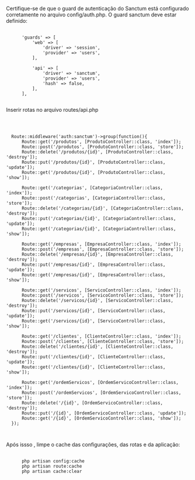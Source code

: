 Certifique-se de que o guard de autenticação do Sanctum está configurado corretamente no arquivo config/auth.php. O guard sanctum deve estar definido:


<pre class="language-php">
  <code class="language-php">
      'guards' => [
          'web' => [
              'driver' => 'session',
              'provider' => 'users',
          ],
      
          'api' => [
              'driver' => 'sanctum',
              'provider' => 'users',
              'hash' => false,
          ],
      ],
  </code>
</pre>

Inserir rotas no arquivo routes/api.php
<pre class="language-php">
  <code class="language-php">
       
  
  Route::middleware('auth:sanctum')->group(function(){
      Route::get('/produtos', [ProdutoController::class, 'index']);
      Route::post('/produtos', [ProdutoController::class, 'store']);
      Route::delete('/produtos/{id}', [ProdutoController::class, 'destroy']);
      Route::put('/produtos/{id}', [ProdutoController::class, 'update']);
      Route::get('/produtos/{id}', [ProdutoController::class, 'show']);
    
      Route::get('/categorias', [CategoriaController::class, 'index']);
      Route::post('/categorias', [CategoriaController::class, 'store']);
      Route::delete('/categorias/{id}', [CategoriaController::class, 'destroy']);
      Route::put('/categorias/{id}', [CategoriaController::class, 'update']);
      Route::get('/categorias/{id}', [CategoriaController::class, 'show']);

      Route::get('/empresas', [EmpresaController::class, 'index']);
      Route::post('/empresas', [EmpresaController::class, 'store']);
      Route::delete('/empresas/{id}', [EmpresaController::class, 'destroy']);
      Route::put('/empresas/{id}', [EmpresaController::class, 'update']);
      Route::get('/empresas/{id}', [EmpresaController::class, 'show']);

      Route::get('/servicos', [ServicoController::class, 'index']);
      Route::post('/servicos', [ServicoController::class, 'store']);
      Route::delete('/servicos/{id}', [ServicoController::class, 'destroy']);
      Route::put('/servicos/{id}', [ServicoController::class, 'update']);
      Route::get('/servicos/{id}', [ServicoController::class, 'show']);

      Route::get('/clientes', [ClienteController::class, 'index']);
      Route::post('/clientes', [ClienteController::class, 'store']);
      Route::delete('/clientes/{id}', [ClienteController::class, 'destroy']);
      Route::put('/clientes/{id}', [ClienteController::class, 'update']);
      Route::get('/clientes/{id}', [ClienteController::class, 'show']);

      Route::get('/ordemServicos', [OrdemServicoController::class, 'index']);
      Route::post('/ordemServicos', [OrdemServicoController::class, 'store']);
      Route::delete('/{id}', [OrdemServicoController::class, 'destroy']);
      Route::put('/{id}', [OrdemServicoController::class, 'update']);
      Route::get('/{id}', [OrdemServicoController::class, 'show']);
  });  

  </code>
</pre>


Após issso , limpe o cache das configurações, das rotas e da aplicação:

<pre class="language-php">
  <code class="language-php">
      php artisan config:cache
      php artisan route:cache
      php artisan cache:clear
  </code>
</pre>
